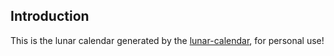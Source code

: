## Introduction

This is the lunar calendar generated by the [lunar-calendar](https://github.com/infinet/lunar-calendar), for personal use!
